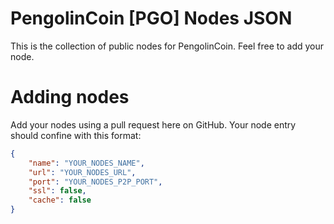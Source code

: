 # PengolinCoin [PGO] Nodes JSON

This is the collection of public nodes for PengolinCoin. Feel free to add your node.

# Adding nodes

Add your nodes using a pull request here on GitHub. Your node entry should confine with this format:

```json
{
    "name": "YOUR_NODES_NAME",
    "url": "YOUR_NODES_URL",
    "port": "YOUR_NODES_P2P_PORT",
    "ssl": false,
    "cache": false
}
```
